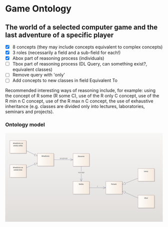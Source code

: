 # Game Ontology

## The world of a selected computer game and the last adventure of a specific player

- [x] 8 concepts (they may include concepts equivalent to complex concepts)
- [x] 3 roles (necessarily a field and a sub-field for each!)
- [x] Abox part of reasoning process (individuals)
- [ ] Tbox part of reasoning process (DL Query, can something exist?, equivalent classes)
- [ ] Remove query with 'only'
- [ ] Add concepts to new classes in field Equivalent To

Recommended interesting ways of reasoning include, for example:
using the concept of R some (R some C),
use of the R only C concept,
use of the R min n C concept,
use of the R max n C concept,
the use of exhaustive inheritance (e.g. classes are divided only into lectures, laboratories, seminars and projects).

### Ontology model

![OntologyModel](/model.png)
